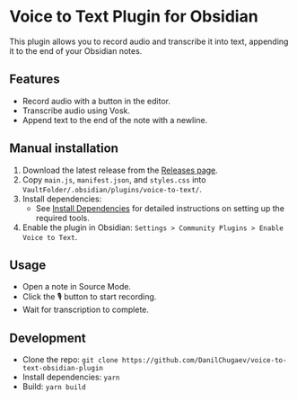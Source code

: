 # Voice to Text Plugin for Obsidian

This plugin allows you to record audio and transcribe it into text, appending it to the end of your Obsidian notes.

## Features
- Record audio with a button in the editor.
- Transcribe audio using Vosk.
- Append text to the end of the note with a newline.

## Manual installation

1. Download the latest release from the [Releases page](https://github.com/DanilChugaev/voice-to-text-obsidian-plugin/releases).
2. Copy `main.js`, `manifest.json`, and `styles.css` into `VaultFolder/.obsidian/plugins/voice-to-text/`.
3. Install dependencies: 
   - See [Install Dependencies](Dependencies.md) for detailed instructions on setting up the required tools.
4. Enable the plugin in Obsidian: `Settings > Community Plugins > Enable Voice to Text`.

## Usage
- Open a note in Source Mode.
- Click the 🎙️ button to start recording.
- Wait for transcription to complete.

## Development
- Clone the repo: `git clone https://github.com/DanilChugaev/voice-to-text-obsidian-plugin`
- Install dependencies: `yarn`
- Build: `yarn build`

